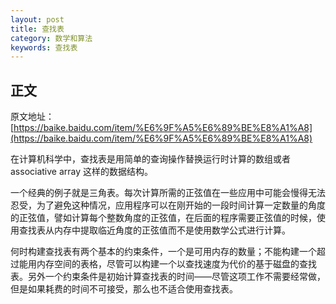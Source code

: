 ```yaml
---
layout: post
title: 查找表
category: 数学和算法
keywords: 查找表
---
```



## 正文
原文地址：[https://baike.baidu.com/item/%E6%9F%A5%E6%89%BE%E8%A1%A8](https://baike.baidu.com/item/%E6%9F%A5%E6%89%BE%E8%A1%A8)


在计算机科学中，查找表是用简单的查询操作替换运行时计算的数组或者 associative array 这样的数据结构。

一个经典的例子就是三角表。每次计算所需的正弦值在一些应用中可能会慢得无法忍受，为了避免这种情况，应用程序可以在刚开始的一段时间计算一定数量的角度的正弦值，譬如计算每个整数角度的正弦值，在后面的程序需要正弦值的时候，使用查找表从内存中提取临近角度的正弦值而不是使用数学公式进行计算。


何时构建查找表有两个基本的约束条件，一个是可用内存的数量；不能构建一个超过能用内存空间的表格，尽管可以构建一个以查找速度为代价的基于磁盘的查找表。另外一个约束条件是初始计算查找表的时间——尽管这项工作不需要经常做，但是如果耗费的时间不可接受，那么也不适合使用查找表。
